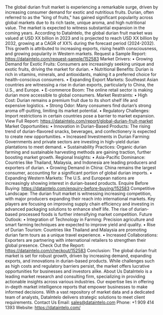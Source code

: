 The global durian fruit market is experiencing a remarkable surge, driven by increasing consumer demand for exotic and nutritious fruits. Durian, often referred to as the "king of fruits," has gained significant popularity across global markets due to its rich taste, unique aroma, and high nutritional value. The market is expected to witness substantial expansion in the coming years.
According to DataIntelo, the global durian fruit market was valued at USD XX billion in 2023 and is projected to reach USD XX billion by 2032, growing at a CAGR of XX% during the forecast period (2024-2032). This growth is attributed to increasing exports, rising health consciousness, and growing popularity in Western markets.
Request a Sample Report: https://dataintelo.com/request-sample/152583
Market Drivers:
•	Growing Demand for Exotic Fruits: Consumers are increasingly seeking unique and exotic fruits, driving the market for durian.
•	Nutritional Benefits: Durian is rich in vitamins, minerals, and antioxidants, making it a preferred choice for health-conscious consumers.
•	Expanding Export Markets: Southeast Asian countries are witnessing a rise in durian exports, particularly to China, the U.S., and Europe.
•	E-commerce Boom: The online retail sector is making durian more accessible to global consumers.
Market Restraints:
•	High Cost: Durian remains a premium fruit due to its short shelf life and expensive logistics.
•	Strong Odor: Many consumers find durian’s strong aroma off-putting, limiting its market potential.
•	Regulatory Challenges: Import restrictions in certain countries pose a barrier to market expansion.
View Full Report: https://dataintelo.com/report/global-durian-fruit-market
Market Opportunities:
•	Innovation in Durian-Based Products: The rising trend of durian-flavored snacks, beverages, and confectionery is expected to create new opportunities.
•	Increased Investments in Durian Farming: Governments and private sectors are investing in high-yield durian plantations to meet demand.
•	Sustainability Practices: Organic durian farming and sustainable harvesting methods are gaining traction, further boosting market growth.
Regional Insights:
•	Asia-Pacific Dominance: Countries like Thailand, Malaysia, and Indonesia are leading producers and exporters of durian.
•	Growing Demand in China: China remains the largest consumer, accounting for a significant portion of global durian imports.
•	Expanding Western Markets: The U.S. and European nations are increasingly showing interest in durian-based products.
Enquire Before Buying: https://dataintelo.com/enquiry-before-buying/152583
Competitive Landscape:
The durian fruit market is witnessing increasing competition, with major producers expanding their reach into international markets. Key players are focusing on improving supply chain efficiency and investing in advanced packaging solutions to enhance shelf life. The rise of durian-based processed foods is further intensifying market competition.
Future Outlook:
•	Integration of Technology in Farming: Precision agriculture and smart farming techniques are expected to improve yield and quality.
•	Rise of Durian Tourism: Countries like Thailand and Malaysia are promoting durian farm tours as a unique travel experience.
•	Increased Collaborations: Exporters are partnering with international retailers to strengthen their global presence.
Check Out the Report: https://dataintelo.com/checkout/152583
Conclusion:
The global durian fruit market is set for robust growth, driven by increasing demand, expanding exports, and innovations in durian-based products. While challenges such as high costs and regulatory barriers persist, the market offers lucrative opportunities for businesses and investors alike.
About Us
DataIntelo is a leading market research and consulting firm, specializing in providing actionable insights across various industries. Our expertise lies in offering in-depth market intelligence reports that empower businesses to make informed decisions. With a vast repository of market data and a dedicated team of analysts, DataIntelo delivers strategic solutions to meet client requirements.
Contact Us
Email: sales@dataintelo.com
Phone: +1 909 414 1393
Website: https://dataintelo.com/

